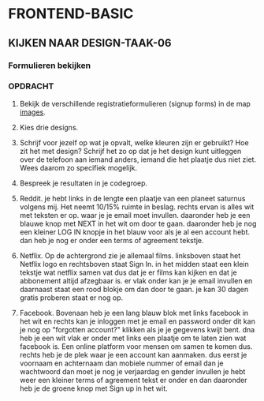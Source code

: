 # FRONTEND-BASIC

## KIJKEN NAAR DESIGN-TAAK-06

### Formulieren bekijken

### OPDRACHT

1. Bekijk de verschillende registratieformulieren (signup forms) in de map [images](https://github.com/ROC-van-Amsterdam-College-Amstelland/FRONTEND-BASIC/blob/master/02%20-%20Kijken%20naar%20design/taak06/images).
2. Kies drie designs.
3. Schrijf voor jezelf op wat je opvalt, welke kleuren zijn er gebruikt? Hoe zit het met design? Schrijf het zo op dat je het design kunt uitleggen over de telefoon aan iemand anders, iemand die het plaatje dus niet ziet. Wees daarom zo specifiek mogelijk.
4. Bespreek je resultaten in je codegroep.
1. Reddit.
je hebt links in de lengte een plaatje van een planeet saturnus volgens mij. Het neemt 10/15% ruimte in beslag. 
rechts ervan is alles wit met teksten er op. waar je je email moet invullen. daaronder heb je een blauwe knop met NEXT in het wit om door te gaan.
daaronder heb je nog een kleiner LOG IN knopje in het blauw voor als je al een account hebt.
dan heb je nog er onder een terms of agreement tekstje.

2. Netflix.
Op de achtergrond zie je allemaal films. linksboven staat het Netflix logo en rechtsboven staat Sign In.
in het midden staat een klein tekstje wat netflix samen vat dus dat je er films kan kijken en dat je abbonement altijd afzegbaar is.
er vlak onder kan je je email invullen en daarnaast staat een rood blokje om dan door te gaan. je kan 30 dagen gratis proberen staat er nog op.

3. Facebook.
Bovenaan heb je een lang blauw blok met links facebook in het wit en rechts kan je inloggen met je email en password onder dit kan je nog op "forgotten account?" klikken als je je gegevens kwijt bent.
dna heb je een wit vlak er onder met links een plaatje om te laten zien wat facebook is. Een online platform voor mensen om samen te komen dus.
rechts heb je de plek waar je een account kan aanmaken.
dus eerst je voornaam en achternaam
dan mobiele nummer of email
dan je wachtwoord
dan moet je nog je verjaardag en gender invullen
je hebt weer een kleiner terms of agreement tekst er onder en dan daaronder heb je de groene knop met Sign up in het wit.

<!--- ------------ DIT COMMENTAAR LATEN STAAN AUB ------------
------------------ ------------------------------ ------------
------------------ eagle ref:83630431
------------------ ------------------------------ ------------
------------------ DIT COMMENTAAR LATEN STAAN AUB -------- -->